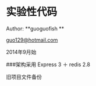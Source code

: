 # 实验性代码  

Author: **guoguofish **  
 
<guo129@hotmail.com>    

2014年9月始

###架构采用 Express 3 ＋ redis 2.8 

旧项目文件备份